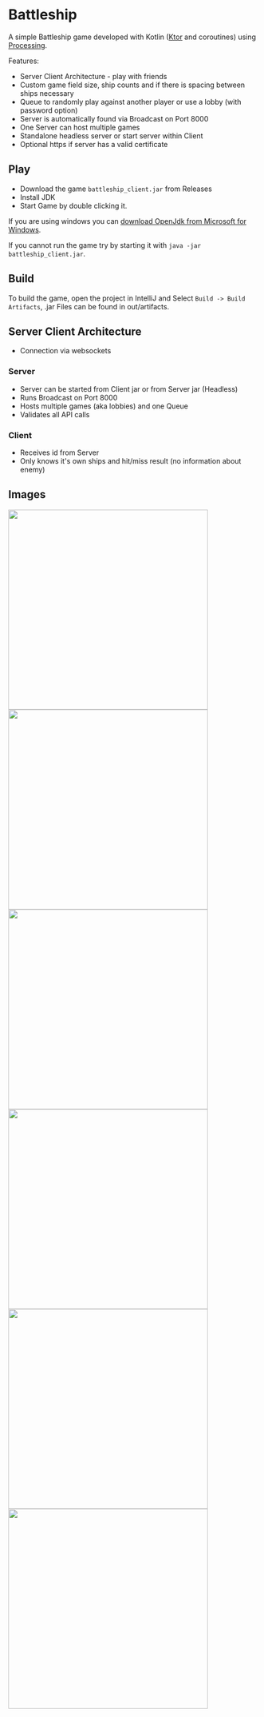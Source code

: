 # Battleship

A simple Battleship game developed with Kotlin ([Ktor](https://ktor.io/) and coroutines) using [Processing](https://processing.org/de/).

Features:

- Server Client Architecture - play with friends
- Custom game field size, ship counts and if there is spacing between ships necessary
- Queue to randomly play against another player or use a lobby (with password option)
- Server is automatically found via Broadcast on Port 8000
- One Server can host multiple games
- Standalone headless server or start server within Client
- Optional https if server has a valid certificate

## Play

- Download the game `battleship_client.jar` from Releases
- Install JDK
- Start Game by double clicking it.

If you are using windows you can [download OpenJdk from Microsoft for Windows](https://docs.microsoft.com/de-de/java/openjdk/download).

If you cannot run the game try by starting it with `java -jar battleship_client.jar`.

## Build

To build the game, open the project in IntelliJ and Select `Build -> Build Artifacts`, .jar Files can be found in out/artifacts.

## Server Client Architecture

- Connection via websockets

### Server

- Server can be started from Client jar or from Server jar (Headless)
- Runs Broadcast on Port 8000
- Hosts multiple games (aka lobbies) and one Queue
- Validates all API calls

### Client

- Receives id from Server
- Only knows it's own ships and hit/miss result (no information about enemy)

## Images

<img src="https://user-images.githubusercontent.com/13292441/173239158-1b02059c-553d-41f7-b315-14058a13f701.jpg" width="400"> <img src="https://user-images.githubusercontent.com/13292441/173239036-634652dc-7183-4b6b-8dbd-4419ee47a9f9.jpg" width="400">
<img src="https://user-images.githubusercontent.com/13292441/173239038-63d2c5f6-8a1a-4d36-84c3-018d658847c2.jpg" width="400">
<img src="https://user-images.githubusercontent.com/13292441/173239041-034b0a34-54a4-4635-8210-04000bf55d50.jpg" width="400">
<img src="https://user-images.githubusercontent.com/13292441/173239043-a9787354-009f-45b3-aa0a-3dbfe6140f5c.jpg" width="400">
<img src="https://user-images.githubusercontent.com/13292441/173239209-0ad935a8-21de-4678-959b-f79be17139dc.jpg" width="400">
